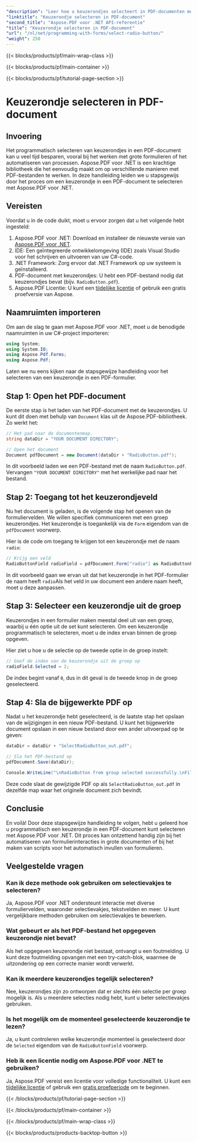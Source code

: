 ```yaml
---
"description": "Leer hoe u keuzerondjes selecteert in PDF-documenten met Aspose.PDF voor .NET met deze stapsgewijze handleiding. Automatiseer formulierinteracties eenvoudig."
"linktitle": "Keuzerondje selecteren in PDF-document"
"second_title": "Aspose.PDF voor .NET API-referentie"
"title": "Keuzerondje selecteren in PDF-document"
"url": "/nl/net/programming-with-forms/select-radio-button/"
"weight": 250
---
```


{{< blocks/products/pf/main-wrap-class >}}

{{< blocks/products/pf/main-container >}}

{{< blocks/products/pf/tutorial-page-section >}}

# Keuzerondje selecteren in PDF-document

## Invoering

Het programmatisch selecteren van keuzerondjes in een PDF-document kan u veel tijd besparen, vooral bij het werken met grote formulieren of het automatiseren van processen. Aspose.PDF voor .NET is een krachtige bibliotheek die het eenvoudig maakt om op verschillende manieren met PDF-bestanden te werken. In deze handleiding leiden we u stapsgewijs door het proces om een keuzerondje in een PDF-document te selecteren met Aspose.PDF voor .NET. 

## Vereisten

Voordat u in de code duikt, moet u ervoor zorgen dat u het volgende hebt ingesteld:

1. Aspose.PDF voor .NET: Download en installeer de nieuwste versie van [Aspose.PDF voor .NET](https://releases.aspose.com/pdf/net/).
2. IDE: Een geïntegreerde ontwikkelomgeving (IDE) zoals Visual Studio voor het schrijven en uitvoeren van uw C#-code.
3. .NET Framework: Zorg ervoor dat .NET Framework op uw systeem is geïnstalleerd.
4. PDF-document met keuzerondjes: U hebt een PDF-bestand nodig dat keuzerondjes bevat (bijv. `RadioButton.pdf`).
5. Aspose.PDF Licentie: U kunt een [tijdelijke licentie](https://purchase.aspose.com/temporary-license/) of gebruik een gratis proefversie van Aspose.

## Naamruimten importeren

Om aan de slag te gaan met Aspose.PDF voor .NET, moet u de benodigde naamruimten in uw C#-project importeren:

```csharp
using System;
using System.IO;
using Aspose.Pdf.Forms;
using Aspose.Pdf;
```

Laten we nu eens kijken naar de stapsgewijze handleiding voor het selecteren van een keuzerondje in een PDF-formulier.

## Stap 1: Open het PDF-document

De eerste stap is het laden van het PDF-document met de keuzerondjes. U kunt dit doen met behulp van `Document` klas uit de Aspose.PDF-bibliotheek. Zo werkt het:

```csharp
// Het pad naar de documentenmap.
string dataDir = "YOUR DOCUMENT DIRECTORY";

// Open het document
Document pdfDocument = new Document(dataDir + "RadioButton.pdf");
```

In dit voorbeeld laden we een PDF-bestand met de naam `RadioButton.pdf`. Vervangen `"YOUR DOCUMENT DIRECTORY"` met het werkelijke pad naar het bestand.

## Stap 2: Toegang tot het keuzerondjeveld

Nu het document is geladen, is de volgende stap het openen van de formuliervelden. We willen specifiek communiceren met een groep keuzerondjes. Het keuzerondje is toegankelijk via de `Form` eigendom van de `pdfDocument` voorwerp.

Hier is de code om toegang te krijgen tot een keuzerondje met de naam `radio`:

```csharp
// Krijg een veld
RadioButtonField radioField = pdfDocument.Form["radio"] as RadioButtonField;
```

In dit voorbeeld gaan we ervan uit dat het keuzerondje in het PDF-formulier de naam heeft `radio`Als het veld in uw document een andere naam heeft, moet u deze aanpassen.

## Stap 3: Selecteer een keuzerondje uit de groep

Keuzerondjes in een formulier maken meestal deel uit van een groep, waarbij u één optie uit de set kunt selecteren. Om een keuzerondje programmatisch te selecteren, moet u de index ervan binnen de groep opgeven. 

Hier ziet u hoe u de selectie op de tweede optie in de groep instelt:

```csharp
// Geef de index van de keuzerondje uit de groep op
radioField.Selected = 2;
```

De index begint vanaf `0`, dus in dit geval is de tweede knop in de groep geselecteerd.

## Stap 4: Sla de bijgewerkte PDF op

Nadat u het keuzerondje hebt geselecteerd, is de laatste stap het opslaan van de wijzigingen in een nieuw PDF-bestand. U kunt het bijgewerkte document opslaan in een nieuw bestand door een ander uitvoerpad op te geven:

```csharp
dataDir = dataDir + "SelectRadioButton_out.pdf";

// Sla het PDF-bestand op
pdfDocument.Save(dataDir);

Console.WriteLine("\nRadioButton from group selected successfully.\nFile saved at " + dataDir);
```

Deze code slaat de gewijzigde PDF op als `SelectRadioButton_out.pdf` in dezelfde map waar het originele document zich bevindt.

## Conclusie

En voilà! Door deze stapsgewijze handleiding te volgen, hebt u geleerd hoe u programmatisch een keuzerondje in een PDF-document kunt selecteren met Aspose.PDF voor .NET. Dit proces kan ontzettend handig zijn bij het automatiseren van formulierinteracties in grote documenten of bij het maken van scripts voor het automatisch invullen van formulieren.

## Veelgestelde vragen

### Kan ik deze methode ook gebruiken om selectievakjes te selecteren?  
Ja, Aspose.PDF voor .NET ondersteunt interactie met diverse formuliervelden, waaronder selectievakjes, tekstvelden en meer. U kunt vergelijkbare methoden gebruiken om selectievakjes te bewerken.

### Wat gebeurt er als het PDF-bestand het opgegeven keuzerondje niet bevat?  
Als het opgegeven keuzerondje niet bestaat, ontvangt u een foutmelding. U kunt deze foutmelding opvangen met een try-catch-blok, waarmee de uitzondering op een correcte manier wordt verwerkt.

### Kan ik meerdere keuzerondjes tegelijk selecteren?  
Nee, keuzerondjes zijn zo ontworpen dat er slechts één selectie per groep mogelijk is. Als u meerdere selecties nodig hebt, kunt u beter selectievakjes gebruiken.

### Is het mogelijk om de momenteel geselecteerde keuzerondje te lezen?  
Ja, u kunt controleren welke keuzerondje momenteel is geselecteerd door de `Selected` eigendom van de `RadioButtonField` voorwerp.

### Heb ik een licentie nodig om Aspose.PDF voor .NET te gebruiken?  
Ja, Aspose.PDF vereist een licentie voor volledige functionaliteit. U kunt een [tijdelijke licentie](https://purchase.aspose.com/temporary-license/) of gebruik een [gratis proefperiode](https://releases.aspose.com/) om te beginnen.

{{< /blocks/products/pf/tutorial-page-section >}}

{{< /blocks/products/pf/main-container >}}

{{< /blocks/products/pf/main-wrap-class >}}

{{< blocks/products/products-backtop-button >}}
